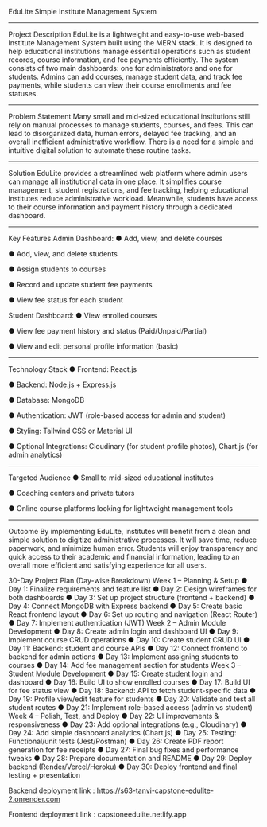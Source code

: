 EduLite
Simple Institute Management System
________________________________________
Project Description
EduLite is a lightweight and easy-to-use web-based Institute Management System built using the MERN stack. It is designed to help educational institutions manage essential operations such as student records, course information, and fee payments efficiently. The system consists of two main dashboards: one for administrators and one for students. Admins can add courses, manage student data, and track fee payments, while students can view their course enrollments and fee statuses.
________________________________________
Problem Statement
Many small and mid-sized educational institutions still rely on manual processes to manage students, courses, and fees. This can lead to disorganized data, human errors, delayed fee tracking, and an overall inefficient administrative workflow. There is a need for a simple and intuitive digital solution to automate these routine tasks.
________________________________________
Solution
EduLite provides a streamlined web platform where admin users can manage all institutional data in one place. It simplifies course management, student registrations, and fee tracking, helping educational institutes reduce administrative workload. Meanwhile, students have access to their course information and payment history through a dedicated dashboard.
________________________________________
Key Features
Admin Dashboard:
●	Add, view, and delete courses

●	Add, view, and delete students

●	Assign students to courses

●	Record and update student fee payments

●	View fee status for each student

Student Dashboard:
●	View enrolled courses

●	View fee payment history and status (Paid/Unpaid/Partial)

●	View and edit personal profile information (basic)

________________________________________
Technology Stack
●	Frontend: React.js

●	Backend: Node.js + Express.js

●	Database: MongoDB

●	Authentication: JWT (role-based access for admin and student)

●	Styling: Tailwind CSS or Material UI

●	Optional Integrations: Cloudinary (for student profile photos), Chart.js (for admin analytics)

________________________________________
Targeted Audience
●	Small to mid-sized educational institutes

●	Coaching centers and private tutors

●	Online course platforms looking for lightweight management tools

________________________________________
Outcome
By implementing EduLite, institutes will benefit from a clean and simple solution to digitize administrative processes. It will save time, reduce paperwork, and minimize human error. Students will enjoy transparency and quick access to their academic and financial information, leading to an overall more efficient and satisfying experience for all users.




30-Day Project Plan (Day-wise Breakdown)
Week 1 – Planning & Setup
●	Day 1: Finalize requirements and feature list
●	Day 2: Design wireframes for both dashboards
●	Day 3: Set up project structure (frontend + backend)
●	Day 4: Connect MongoDB with Express backend
●	Day 5: Create basic React frontend layout
●	Day 6: Set up routing and navigation (React Router)
●	Day 7: Implement authentication (JWT)
Week 2 – Admin Module Development
●	Day 8: Create admin login and dashboard UI
●	Day 9: Implement course CRUD operations
●	Day 10: Create student CRUD UI
●	Day 11: Backend: student and course APIs
●	Day 12: Connect frontend to backend for admin actions
●	Day 13: Implement assigning students to courses
●	Day 14: Add fee management section for students
Week 3 – Student Module Development
●	Day 15: Create student login and dashboard
●	Day 16: Build UI to show enrolled courses
●	Day 17: Build UI for fee status view
●	Day 18: Backend: API to fetch student-specific data
●	Day 19: Profile view/edit feature for students
●	Day 20: Validate and test all student routes
●	Day 21: Implement role-based access (admin vs student)
Week 4 – Polish, Test, and Deploy
●	Day 22: UI improvements & responsiveness
●	Day 23: Add optional integrations (e.g., Cloudinary)
●	Day 24: Add simple dashboard analytics (Chart.js)
●	Day 25: Testing: Functional/unit tests (Jest/Postman)
●	Day 26: Create PDF report generation for fee receipts
●	Day 27: Final bug fixes and performance tweaks
●	Day 28: Prepare documentation and README
●	Day 29: Deploy backend (Render/Vercel/Heroku)
●	Day 30: Deploy frontend and final testing + presentation



Backend deployment link : https://s63-tanvi-capstone-edulite-2.onrender.com

Frontend deployment link : capstoneedulite.netlify.app





